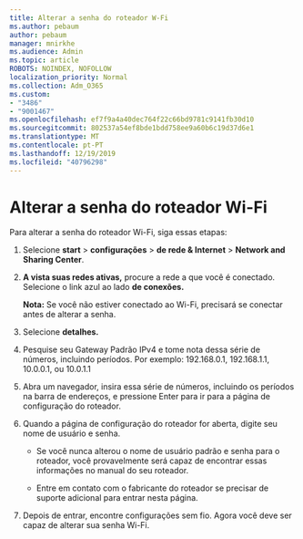 ```yaml
---
title: Alterar a senha do roteador W-Fi
ms.author: pebaum
author: pebaum
manager: mnirkhe
ms.audience: Admin
ms.topic: article
ROBOTS: NOINDEX, NOFOLLOW
localization_priority: Normal
ms.collection: Adm_O365
ms.custom:
- "3486"
- "9001467"
ms.openlocfilehash: ef7f9a4a40dec764f22c66bd9781c9141fb30d10
ms.sourcegitcommit: 802537a54ef8bde1bdd758ee9a60b6c19d37d6e1
ms.translationtype: MT
ms.contentlocale: pt-PT
ms.lasthandoff: 12/19/2019
ms.locfileid: "40796298"
---
```

# <a name="change-your-wi-fi-router-password"></a>Alterar a senha do roteador Wi-Fi

Para alterar a senha do roteador Wi-Fi, siga essas etapas:

1. Selecione **start** > **configurações** > **de rede & Internet** > **Network and Sharing Center**.

2. **A vista suas redes ativas,** procure a rede a que você é conectado. Selecione o link azul ao lado **de conexões.**<br>

   **Nota:** Se você não estiver conectado ao Wi-Fi, precisará se conectar antes de alterar a senha.

3. Selecione **detalhes.**

4. Pesquise seu Gateway Padrão IPv4 e tome nota dessa série de números, incluindo períodos. Por exemplo: 192.168.0.1, 192.168.1.1, 10.0.0.1, ou 10.0.1.1

5. Abra um navegador, insira essa série de números, incluindo os períodos na barra de endereços, e pressione Enter para ir para a página de configuração do roteador.

6. Quando a página de configuração do roteador for aberta, digite seu nome de usuário e senha.<br>
   - Se você nunca alterou o nome de usuário padrão e senha para o roteador, você provavelmente será capaz de encontrar essas informações no manual do seu roteador.

   - Entre em contato com o fabricante do roteador se precisar de suporte adicional para entrar nesta página.

7. Depois de entrar, encontre configurações sem fio. Agora você deve ser capaz de alterar sua senha Wi-Fi.
